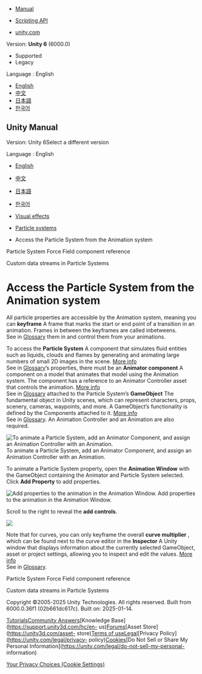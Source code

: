 [](https://docs.unity3d.com)

  * [Manual](../Manual/index.html)
  * [Scripting API](../ScriptReference/index.html)

  * [unity.com](https://unity.com/)

Version: **Unity 6** (6000.0)

  * Supported
  * Legacy

Language : English

  * [English](/Manual/access-particle-system-from-animation.html)
  * [中文](/cn/current/Manual/access-particle-system-from-animation.html)
  * [日本語](/ja/current/Manual/access-particle-system-from-animation.html)
  * [한국어](/kr/current/Manual/access-particle-system-from-animation.html)

[](https://docs.unity3d.com)

## Unity Manual

Version: Unity 6Select a different version

Language : English

  * [English](/Manual/access-particle-system-from-animation.html)
  * [中文](/cn/current/Manual/access-particle-system-from-animation.html)
  * [日本語](/ja/current/Manual/access-particle-system-from-animation.html)
  * [한국어](/kr/current/Manual/access-particle-system-from-animation.html)

  * [Visual effects](visual-effects.html)
  * [Particle systems](ParticleSystems.html)
  * Access the Particle System from the Animation system

[](class-ParticleSystemForceField.html)

Particle System Force Field component reference

[](custom-data-streams-particle-systems.html)

Custom data streams in Particle Systems

# Access the Particle System from the Animation system

All particle properties are accessible by the Animation system, meaning you
can **keyframe** A frame that marks the start or end point of a transition in
an animation. Frames in between the keyframes are called inbetweens.  
See in [Glossary](Glossary.html#keyframe) them in and control them from your
animations.

To access the **Particle System** A component that simulates fluid entities
such as liquids, clouds and flames by generating and animating large numbers
of small 2D images in the scene. [More info](class-ParticleSystem.html)  
See in [Glossary](Glossary.html#particlesystem)’s properties, there must be an
**Animator component** A component on a model that animates that model using
the Animation system. The component has a reference to an Animator Controller
asset that controls the animation. [More info](class-AnimatorController.html)  
See in [Glossary](Glossary.html#AnimatorComponent) attached to the Particle
System’s **GameObject** The fundamental object in Unity scenes, which can
represent characters, props, scenery, cameras, waypoints, and more. A
GameObject’s functionality is defined by the Components attached to it. [More
info](class-GameObject.html)  
See in [Glossary](Glossary.html#GameObject). An Animation Controller and an
Animation are also required.

![To animate a Particle System, add an Animator Component, and assign an
Animation Controller with an
Animation.](../uploads/Main/ParticleSystemAnimatorComponent.png) To animate a
Particle System, add an Animator Component, and assign an Animation Controller
with an Animation.

To animate a Particle System property, open the **Animation Window** with the
GameObject containing the Animator and Particle System selected. Click **Add
Property** to add properties.

![Add properties to the animation in the Animation
Window.](../uploads/Main/ParticleSystemAnimationWindow.png) Add properties to
the animation in the Animation Window.

Scroll to the right to reveal the **add controls**.

![](../uploads/Main/ParticleSystemAnimationScrollRight.png)

Note that for curves, you can only keyframe the overall **curve multiplier** ,
which can be found next to the curve editor in the **Inspector** A Unity
window that displays information about the currently selected GameObject,
asset or project settings, allowing you to inspect and edit the values. [More
info](UsingTheInspector.html)  
See in [Glossary](Glossary.html#Inspector).

[](class-ParticleSystemForceField.html)

Particle System Force Field component reference

[](custom-data-streams-particle-systems.html)

Custom data streams in Particle Systems

Copyright ©2005-2025 Unity Technologies. All rights reserved. Built from
6000.0.36f1 (02b661dc617c). Built on: 2025-01-14.

[Tutorials](https://learn.unity.com/)[Community
Answers](https://answers.unity3d.com)[Knowledge
Base](https://support.unity3d.com/hc/en-
us)[Forums](https://forum.unity3d.com)[Asset Store](https://unity3d.com/asset-
store)[Terms of
use](https://docs.unity3d.com/Manual/TermsOfUse.html)[Legal](https://unity.com/legal)[Privacy
Policy](https://unity.com/legal/privacy-
policy)[Cookies](https://unity.com/legal/cookie-policy)[Do Not Sell or Share
My Personal Information](https://unity.com/legal/do-not-sell-my-personal-
information)

[Your Privacy Choices (Cookie Settings)](javascript:void\(0\);)

